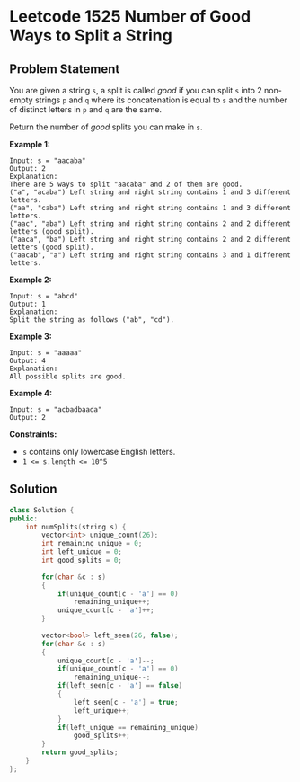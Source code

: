 # Leetcode 1525 Number of Good Ways to Split a String

## Problem Statement





You are given a string `s`, a split is called _good_ if you can split `s` into 2 non-empty strings `p` and `q` where its concatenation is equal to `s` and the number of distinct letters in `p` and `q` are the same.

Return the number of _good_ splits you can make in `s`.

**Example 1:**

```text
Input: s = "aacaba"
Output: 2
Explanation: 
There are 5 ways to split "aacaba" and 2 of them are good. 
("a", "acaba") Left string and right string contains 1 and 3 different letters.
("aa", "caba") Left string and right string contains 1 and 3 different letters.
("aac", "aba") Left string and right string contains 2 and 2 different letters (good split).
("aaca", "ba") Left string and right string contains 2 and 2 different letters (good split).
("aacab", "a") Left string and right string contains 3 and 1 different letters.
```

**Example 2:**

```text
Input: s = "abcd"
Output: 1
Explanation: 
Split the string as follows ("ab", "cd").
```

**Example 3:**

```text
Input: s = "aaaaa"
Output: 4
Explanation: 
All possible splits are good.
```

**Example 4:**

```text
Input: s = "acbadbaada"
Output: 2
```

**Constraints:**

* `s` contains only lowercase English letters.
* `1 <= s.length <= 10^5`

## Solution

```cpp
class Solution {
public:
    int numSplits(string s) {
        vector<int> unique_count(26);
        int remaining_unique = 0;
        int left_unique = 0;
        int good_splits = 0;
        
        for(char &c : s)
        {
            if(unique_count[c - 'a'] == 0)
                remaining_unique++;
            unique_count[c - 'a']++;
        }
        
        vector<bool> left_seen(26, false);
        for(char &c : s)
        {
            unique_count[c - 'a']--;
            if(unique_count[c - 'a'] == 0)
                remaining_unique--;
            if(left_seen[c - 'a'] == false)
            {
                left_seen[c - 'a'] = true;
                left_unique++;
            }
            if(left_unique == remaining_unique)
                good_splits++;
        }
        return good_splits;
    }
};
```

